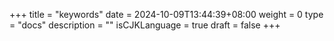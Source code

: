 +++
title = "keywords"
date = 2024-10-09T13:44:39+08:00
weight = 0
type = "docs"
description = ""
isCJKLanguage = true
draft = false
+++